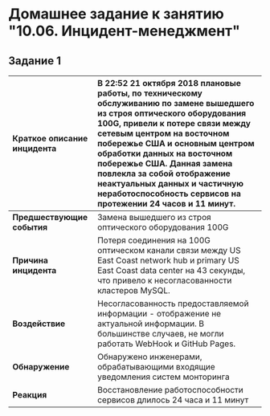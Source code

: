 # Домашнее задание к занятию "10.06. Инцидент-менеджмент"

## Задание 1

|Краткое описание инцидента| В 22:52 21 октября 2018 плановые работы, по техническому обслуживанию по замене вышедшего из строя оптического оборудования 100G, привели к потере связи между сетевым центром на восточном побережье США и основным центром обработки данных на восточном побережье США. Данная замена повлекла за собой отображение неактуальных данных и частичную неработоспособность сервисов на протежении 24 часов и 11 минут.|
| :-- | :-- |
| **Предшествующие события** | Замена вышедшего из строя оптического оборудования 100G |
| **Причина инцидента** | Потеря соединения на 100G оптическом канали связи между US East Coast network hub и primary US East Coast data center на 43 секунды, что привело к несогласованности кластеров MySQL. |
| **Воздействие** | Несогласованность предоставляемой информации -  отображение не актуальной информации. В большинстве случаев, не могли работать WebHook и GitHub Pages. |
| **Обнаружение** | Обнаружено инженерами, обрабатывающими входящие уведомления систем монторинга |
| **Реакция** | Восстановление работоспособности сервисов длилось 24 часа и 11 минут |
